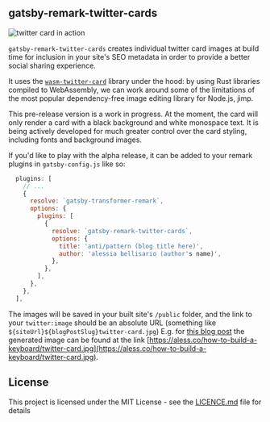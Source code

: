 ## gatsby-remark-twitter-cards

![twitter card in action](https://imgur.com/UGFRs9g)

`gatsby-remark-twitter-cards` creates individual twitter card images at build time for inclusion in your site's SEO metadata in order to provide a better social sharing experience.

It uses the [`wasm-twitter-card`](https://github.com/alessbell/wasm-twitter-card) library under the hood: by using Rust libraries compiled to WebAssembly, we can work around some of the limitations of the most popular dependency-free image editing library for Node.js, jimp.

This pre-release version is a work in progress. At the moment, the card will only render a card with a black background and white monospace text. It is being actively developed for much greater control over the card styling, including fonts and background images.

If you'd like to play with the alpha release, it can be added to your remark plugins in `gatsby-config.js` like so:

```js
  plugins: [
    // ...
    {
      resolve: `gatsby-transformer-remark`,
      options: {
        plugins: [
          {
            resolve: `gatsby-remark-twitter-cards`,
            options: {
              title: 'anti/pattern (blog title here)',
              author: 'alessia bellisario (author's name)',
            },
          },
        ],
      },
    },
  ],
```

The images will be saved in your built site's `/public` folder, and the link to your `twitter:image` should be an absolute URL (something like `${siteUrl}${blogPostSlug}twitter-card.jpg`) E.g. for [this blog post](https://aless.co/how-to-build-a-keyboard/) the generated image can be found at the link [https://aless.co/how-to-build-a-keyboard/twitter-card.jpg](https://aless.co/how-to-build-a-keyboard/twitter-card.jpg). 

## License

This project is licensed under the MIT License - see the
[LICENCE.md](./LICENCE.md) file for details
